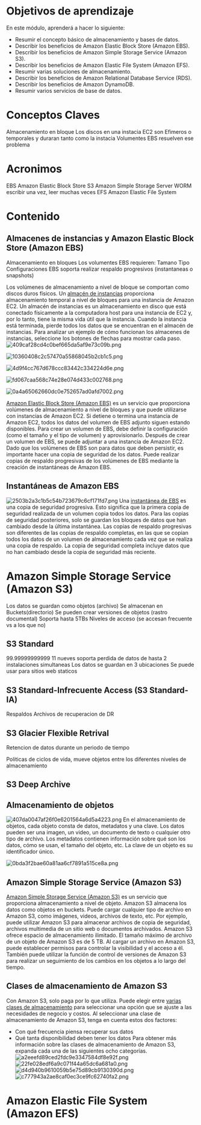 # Objetivos de aprendizaje
En este módulo, aprenderá a hacer lo siguiente:
- Resumir el concepto básico de almacenamiento y bases de datos.
- Describir los beneficios de Amazon Elastic Block Store (Amazon EBS).
- Describir los beneficios de Amazon Simple Storage Service (Amazon S3).
- Describir los beneficios de Amazon Elastic File System (Amazon EFS).
- Resumir varias soluciones de almacenamiento.
- Describir los beneficios de Amazon Relational Database Service (RDS).
- Describir los beneficios de Amazon DynamoDB.
- Resumir varios servicios de base de datos.
# Conceptos Claves
Almacenamiento en bloque
Los discos en una instacia EC2 son Efimeros o temporales y duraran tanto como la instacia
Volumentes EBS resuelven ese problema
# Acronimos 
EBS Amazon Elastic Block Store 
S3 Amazon Simple Storage Server
WORM escribir una vez, leer muchas veces
EFS Amazon Elastic File System 

# Contenido

## Almacenes de instancias y Amazon Elastic Block Store (Amazon EBS)
Almacenamiento en bloques
Los volumentes EBS requieren: 
Tamano
Tipo 
Configuraciones
EBS soporta realizar respaldo progresivos (instantaneas o snapshots)


Los volúmenes de almacenamiento a nivel de bloque se comportan como discos duros físicos.
Un [almacén de instancias](https://docs.aws.amazon.com/AWSEC2/latest/UserGuide/InstanceStorage.html) proporciona almacenamiento temporal a nivel de bloques para una instancia de Amazon EC2. Un almacén de instancias es un almacenamiento en disco que está conectado físicamente a la computadora host para una instancia de EC2 y, por lo tanto, tiene la misma vida útil que la instancia. Cuando la instancia está terminada, pierde todos los datos que se encuentran en el almacén de instancias.
Para analizar un ejemplo de cómo funcionan los almacenes de instancias, seleccione los botones de flechas para mostrar cada paso.
![409caf28cd4c0bef665da5af9e73c09b.png](/images/409caf28cd4c0bef665da5af9e73c09b.png)


![10360408c2c57470a55868045b2cb1c5.png](/images/10360408c2c57470a55868045b2cb1c5.png)


![4d9f4cc767d678ccc83442c334224d6e.png](/images/4d9f4cc767d678ccc83442c334224d6e.png)


![fd067caa568c74e28e074d433c002768.png](/images/fd067caa568c74e28e074d433c002768.png)

![0a4a65062660dc0e752657ad0afd7002.png](/images/0a4a65062660dc0e752657ad0afd7002.png)

[Amazon Elastic Block Store (Amazon EBS)](https://aws.amazon.com/ebs)  es un servicio que proporciona volúmenes de almacenamiento a nivel de bloques y que puede utilizarse con instancias de Amazon EC2. Si detiene o termina una instancia de Amazon EC2, todos los datos del volumen de EBS adjunto siguen estando disponibles.
Para crear un volumen de EBS, debe definir la configuración (como el tamaño y el tipo de volumen) y aprovisionarlo. Después de crear un volumen de EBS, se puede adjuntar a una instancia de Amazon EC2.
Dado que los volúmenes de EBS son para datos que deben persistir, es importante hacer una copia de seguridad de los datos. Puede realizar copias de respaldo progresivas de los volúmenes de EBS mediante la creación de instantáneas de Amazon EBS.


## Instantáneas de Amazon EBS
![2503b2a3c1b5c54b723679c6cf171fd7.png](/images/2503b2a3c1b5c54b723679c6cf171fd7.png)
Una [instantánea de EBS](https://docs.aws.amazon.com/AWSEC2/latest/UserGuide/EBSSnapshots.html) es una copia de seguridad progresiva. Esto significa que la primera copia de seguridad realizada de un volumen copia todos los datos. Para las copias de seguridad posteriores, solo se guardan los bloques de datos que han cambiado desde la última instantánea. 
Las copias de respaldo progresivas son diferentes de las copias de respaldo completas, en las que se copian todos los datos de un volumen de almacenamiento cada vez que se realiza una copia de respaldo. La copia de seguridad completa incluye datos que no han cambiado desde la copia de seguridad más reciente.



# Amazon Simple Storage Service (Amazon S3)

Los datos se guardan como objetos (archivo)
Se almacenan en Buckets(directorio)
Se pueden crear versiones de objetos (rastro documental)
Soporta hasta 5TBs 
Niveles de acceso (se accesan frecuente vs a los que no)


## S3 Standard 
99.99999999999 11 nueves  soporta perdida de datos de hasta 2 instalaciones simultaneas
Los datos se guardan en 3 ubicaciones
Se puede usar para sitios web staticos

## S3 Standard-Infrecuente Access (S3 Standard-IA)
Respaldos 
Archivos de recuperacion de DR

## S3 Glacier Flexible Retrival
Retencion de datos durante un periodo de tiempo 

Politicas de ciclos de vida, mueve objetos entre los diferentes niveles de almacenamiento 

## S3 Deep Archive

## Almacenamiento de objetos
![407da0047af26f0e6201564a6d5a4223.png](/images/407da0047af26f0e6201564a6d5a4223.png)
En el almacenamiento de objetos, cada objeto consta de datos, metadatos y una clave.
Los datos pueden ser una imagen, un video, un documento de texto o cualquier otro tipo de archivo. Los metadatos contienen información sobre qué son los datos, cómo se usan, el tamaño del objeto, etc. La clave de un objeto es su identificador único.

![0bda3f2bae60a81aa6cf7891a515ce8a.png](/images/0bda3f2bae60a81aa6cf7891a515ce8a.png)

## Amazon Simple Storage Service (Amazon S3)
[Amazon Simple Storage Service (Amazon S3)](https://aws.amazon.com/s3/) es un servicio que proporciona almacenamiento a nivel de objeto. Amazon S3 almacena los datos como objetos en buckets.
Puede cargar cualquier tipo de archivo en Amazon S3, como imágenes, videos, archivos de texto, etc. Por ejemplo, puede utilizar Amazon S3 para almacenar archivos de copia de seguridad, archivos multimedia de un sitio web o documentos archivados. Amazon S3 ofrece espacio de almacenamiento ilimitado. El tamaño máximo de archivo de un objeto de Amazon S3 es de 5 TB.
Al cargar un archivo en Amazon S3, puede establecer permisos para controlar la visibilidad y el acceso a él. También puede utilizar la función de control de versiones de Amazon S3 para realizar un seguimiento de los cambios en los objetos a lo largo del tiempo.
## Clases de almacenamiento de Amazon S3
Con Amazon S3, solo paga por lo que utiliza. Puede elegir entre [varias clases de almacenamiento](https://aws.amazon.com/s3/storage-classes) para seleccionar una opción que se ajuste a las necesidades de negocio y costos. Al seleccionar una clase de almacenamiento de Amazon S3, tenga en cuenta estos dos factores:
- Con qué frecuencia piensa recuperar sus datos
- Qué tanta disponibilidad deben tener los datos
Para obtener más información sobre las clases de almacenamiento de Amazon S3, expanda cada una de las siguientes ocho categorías.
![a2eeefd89ced2fdc9e3347584df8e92f.png](/images/a2eeefd89ced2fdc9e3347584df8e92f.png)
![22fe028edf6a9c071f44a65dc6a681a0.png](/images/22fe028edf6a9c071f44a65dc6a681a0.png)
![d4d940b9610059b5e75d89cb9130390d.png](/images/d4d940b9610059b5e75d89cb9130390d.png)
![c777943a2ae8caf0ec3ce9fc62740fa2.png](/images/c777943a2ae8caf0ec3ce9fc62740fa2.png)

# Amazon Elastic File System (Amazon EFS)

